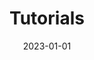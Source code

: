 ---
title: "Tutorials"
description: "Explore a range of tutorials to help you learn new skills and develop your knowledge"
date: 2023-01-01
draft: false
--- 